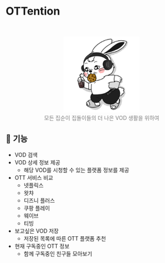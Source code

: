 
# OTTention

<br>
<p align="center" style="color: gray">
    <img src="img/dev-jeans.png" width="200"/><br>
    모든 집순이 집돌이들의 더 나은 VOD 생활을 위하여
</p>

## 🍪 기능

* VOD 검색
* VOD 상세 정보 제공
    * 해당 VOD를 시청할 수 있는 플랫폼 정보를 제공
* OTT 서비스 비교
    * 넷플릭스
    * 왓챠
    * 디즈니 플러스
    * 쿠팡 플레이
    * 웨이브
    * 티빙
* 보고싶은 VOD 저장
    * 저장된 목록에 따른 OTT 플랫폼 추천
* 현재 구독중인 OTT 정보
    * 함께 구독중인 친구들 모아보기
    